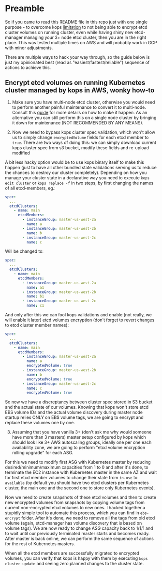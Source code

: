 # Preamble

So if you came to read this README file in this repo just with one single purpose - to overcome kops  [limitation](https://github.com/kubernetes/kops/blob/master/docs/operations/etcd_backup_restore_encryption.md#etcd-volume-encryption) to not being able to encrypt etcd cluster volumes on running cluster, even while having shiny new etcd-manager managing your 3+ node etcd cluster, then you are in the right place. This was tested multiple times on AWS and will probably work in GCP with minor adjustments.

There are multiple ways to hack your way through, so the guide below is just my opinionated best (read as "easiest/fastest/reliable") sequence of actions to achieve this.

## Encrypt etcd volumes on running Kubernetes cluster managed by kops in AWS, wonky how-to

1. Make sure you have multi-node etcd cluster, otherwise you would need to perform another painful maintenance to convert it to multi-node. Consult this [guide](https://github.com/kubernetes/kops/blob/master/docs/single-to-multi-master.md) for more details on how to make it happen. As an alternative you can still perform this on a single node cluster by bringing it down for maintenance (NOT RECOMMENDED BY ANY MEANS).

2. Now we need to bypass kops cluster spec validation, which won't allow us to simply change `encryptedVolume` fields for each etcd member to `true`. There are two ways of doing this: we can simply download current kops cluster spec from s3 bucket, modify these fields and re-upload modified

A bit less hacky option would be to use kops binary itself to make this happen (just to have all other bundled state validations serving us to reduce the chances to destroy our cluster completely). Depending on how you manage your cluster state in a declarative way you need to execute `kops edit cluster` or `kops replace -f` in two steps, by first changing the names of all etcd-members, eg.:

```yaml
spec:
  ...
  etcdClusters:
    - name: main
      etcdMembers:
        - instanceGroup: master-us-west-2a
          name: a
        - instanceGroup: master-us-west-2b
          name: b
        - instanceGroup: master-us-west-2c
          name: c
```

Will be changed to:

```yaml
spec:
  ...
  etcdClusters:
    - name: main
      etcdMembers:
        - instanceGroup: master-us-west-2a
          name: a1
        - instanceGroup: master-us-west-2b
          name: b1
        - instanceGroup: master-us-west-2c
          name: c1
```

And only after this we can fool kops validations and enable (not really, we will enable it later) etcd volumes encryption (don't forget to revert changes to etcd cluster member names):

```yaml
spec:
  ...
  etcdClusters:
    - name: main
      etcdMembers:
        - instanceGroup: master-us-west-2a
          name: a
          encryptedVolume: true
        - instanceGroup: master-us-west-2b
          name: b
          encryptedVolume: true
        - instanceGroup: master-us-west-2c
          name: c
          encryptedVolume: true
```

So now we have a discreptancy between cluster spec stored in S3 bucket and the actual state of our volumes. Knowing that kops won't store etcd EBS volume IDs and the actual volume discovery during master node startup relies ONLY on EBS volume tags, we are going to encrypt and replace these volumes one by one.

3. Assuming that you have vanilla 3+ (don't ask me why would someone have more than 3 masters) master setup configured by kops which should look like 3+ AWS autoscaling groups, ideally one per one each availability zone, we are going to perform "etcd volume encryption rolling upgrade" for each ASG.

For this we need to modify first ASG with Kubernetes master by reducing desired/minimum/maximum capacities from 1 to 0 and after it's done, to terminate the EC2 instance with Kubernetes master in the same AZ and wait for first etcd member volumes to change their state from `in-use` to `available` (by default you should have two etcd clusters per Kubernetes cluster, the main one and the second one to store only Kubernetes events).

Now we need to create snapshots of these etcd volumes and then to create new encrypted volumes from snapshots by copying volume tags from current non-encrypted etcd volumes to new ones. I hacked together a stupidly simple tool to automate this process, which you can find in `ebs-encrypt` folder. After it's done, we need to remove all the tags from old etcd volume (again, etcd-manager has volume discovery that is based on volume tags). We are now ready to change ASG capacity back to 1/1/1 and to wait until our previously terminated master starts and becomes ready. After master is back online, we can perform the same sequence of actions for the rest of Kubernetes masters.

When all the etcd members are successfully migrated to encrypted volumes, you can verify that kops is happy with them by executing `kops cluster update` and seeing zero planned changes to the cluster state.
